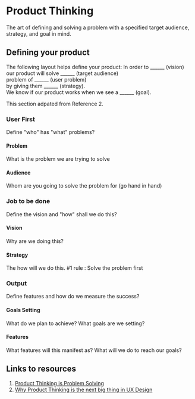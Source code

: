 # Product Thinking
The art of defining and solving a problem with a specified target audience, strategy, and goal in mind.

## Defining your product
The following layout helps define your product:
In order to ______ (vision) <br>
our product will solve ______ (target audience) <br>
problem of ______ (user problem) <br>
by giving them ______ (strategy).  <br>
We know if our product works when we see a ______ (goal). <br>

This section adpated from Reference 2.
### User First
Define "who" has "what" problems?
#### Problem
What is the problem we are trying to solve
#### Audience
Whom are you going to solve the problem for (go hand in hand)

### Job to be done
Define the vision and "how" shall we do this?
#### Vision
Why are we doing this?
#### Strategy 
The how will we do this. #1 rule : Solve the problem first

### Output
Define features and how do we measure the success?
#### Goals Setting
What do we plan to achieve? What goals are we setting?
#### Features
What features will this manifest as? What will we do to reach our goals?


## Links to resources
1. [Product Thinking is Problem Solving](https://www.interaction-design.org/literature/article/product-thinking-is-problem-solving)
2. [Why Product Thinking is the next big thing in UX Design](https://medium.com/@jaf_designer/why-product-thinking-is-the-next-big-thing-in-ux-design-ee7de959f3fe)
